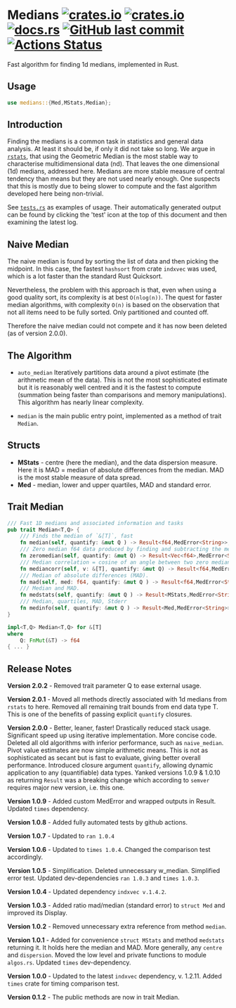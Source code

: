 # Medians [<img alt="crates.io" src="https://img.shields.io/crates/v/medians?logo=rust">](https://crates.io/crates/medians) [<img alt="crates.io" src="https://img.shields.io/crates/d/medians?logo=rust">](https://crates.io/crates/medians) [<img alt="docs.rs" src="https://img.shields.io/docsrs/medians?logo=rust">](https://docs.rs/medians) [<img alt="GitHub last commit" src="https://img.shields.io/github/last-commit/liborty/medians/HEAD?logo=github">](https://github.com/liborty/medians) [![Actions Status](https://github.com/liborty/medians/workflows/test/badge.svg)](https://github.com/liborty/medians/actions)

Fast algorithm for finding 1d medians, implemented in Rust.

## Usage

```rust
use medians::{Med,MStats,Median};
```

## Introduction

Finding the medians is a common task in statistics and general data analysis. At least it should be, if only it did not take so long. We argue in [`rstats`](https://github.com/liborty/rstats), that using the Geometric Median is the most stable way to characterise multidimensional data (nd). That leaves the one dimensional (1d) medians, addressed here. Medians are more stable measure of central tendency than means but they are not used nearly enough. One suspects that this is mostly due to being slower to compute and the fast algorithm developed here being non-trivial. 

See [`tests.rs`](https://github.com/liborty/medians/blob/main/tests/tests.rs) as examples of usage. Their automatically generated output can be found by clicking the 'test' icon at the top of this document and then examining the latest log.

## Naive Median

The naive median is found by sorting the list of data and then picking the midpoint. In this case, the fastest `hashsort` from crate `indxvec` was used, which is a lot faster than the standard Rust Quicksort.

Nevertheless, the problem with this approach is that, even when using a good quality sort, its complexity is at best `O(nlog(n))`. The quest for faster median algorithms, with complexity `O(n)` is based on the observation that not all items need to be fully sorted. Only partitioned and counted off.

Therefore the naive median could not compete and it has now been deleted (as of version 2.0.0).

## The Algorithm



* `auto_median`
Iteratively partitions data around a pivot estimate (the arithmetic mean of the data). This is not the most sophisticated estimate but it is reasonably well centred and it is the fastest to compute (summation being faster than comparisons and memory manipulations). This algorithm has nearly linear complexity.

* `median`
is the main public entry point, implemented as a method of trait `Median`.

## Structs

* **MStats** - centre (here the median), and the data dispersion measure. Here it is MAD = median of absolute differences from the median. MAD is the most stable measure of data spread.
* **Med** - median, lower and upper quartiles, MAD and standard error.

## Trait Median

```rust
/// Fast 1D medians and associated information and tasks
pub trait Median<T,Q> {
    /// Finds the median of `&[T]`, fast
    fn median(self, quantify: &mut Q ) -> Result<f64,MedError<String>>;
    /// Zero median f64 data produced by finding and subtracting the median. 
    fn zeromedian(self, quantify: &mut Q) -> Result<Vec<f64>,MedError<String>>; 
    /// Median correlation = cosine of an angle between two zero median vecs
    fn mediancorr(self, v: &[T], quantify: &mut Q) -> Result<f64,MedError<String>>;
    /// Median of absolute differences (MAD).
    fn mad(self, med: f64, quantify: &mut Q ) -> Result<f64,MedError<String>>; 
    /// Median and MAD.
    fn medstats(self, quantify: &mut Q ) -> Result<MStats,MedError<String>>;
    /// Median, quartiles, MAD, Stderr
    fn medinfo(self, quantify: &mut Q ) -> Result<Med,MedError<String>>;
}

impl<T,Q> Median<T,Q> for &[T]
where
    Q: FnMut(&T) -> f64
{ ... }
```

## Release Notes

**Version 2.0.2** - Removed trait parameter Q to ease external usage.

**Version 2.0.1** - Moved all methods directly associated with 1d medians from `rstats` to here. Removed all remaining trait bounds from end data type T. This is one of the benefits of passing explicit `quantify` closures.

**Version 2.0.0** - Better, leaner, faster! Drastically reduced stack usage. Significant speed up using iterative implementation. More concise code. Deleted all old algorithms with inferior performance, such as `naive_median`. Pivot value estimates are now simple arithmetic means. This is not as sophisticated as secant but is fast to evaluate, giving better overall performance. Introduced closure argument `quantify`, allowing dynamic application to any (quantifiable) data types. Yanked versions 1.0.9 & 1.0.10 as returning `Result` was a breaking change which according to `semver` requires major new version, i.e. this one.

**Version 1.0.9** - Added custom MedError and wrapped outputs in Result. Updated `times` dependency.

**Version 1.0.8** - Added fully automated tests by github actions.

**Version 1.0.7** - Updated to `ran 1.0.4`

**Version 1.0.6** - Updated to `times 1.0.4`. Changed the comparison test accordingly.

**Version 1.0.5** - Simplification. Deleted unnecessary w_median. Simplified error test. Updated dev-dependencies `ran 1.0.3` and `times 1.0.3`.

**Version 1.0.4** - Updated dependency `indxvec v.1.4.2`.

**Version 1.0.3** - Added ratio mad/median (standard error) to `struct Med` and improved its Display.

**Version 1.0.2** - Removed unnecessary extra reference from method `median`.

**Version 1.0.1** - Added for convenience `struct MStats` and method `medstats` returning it. It holds here the median and MAD. More generally, any `centre` and `dispersion`. Moved the low level and private functions to module `algos.rs`. Updated `times` dev-dependency.

**Version 1.0.0** -  Updated to the latest `indxvec` dependency, v. 1.2.11. Added `times` crate for timing comparison test.

**Version 0.1.2** - The public methods are now in trait Median.
